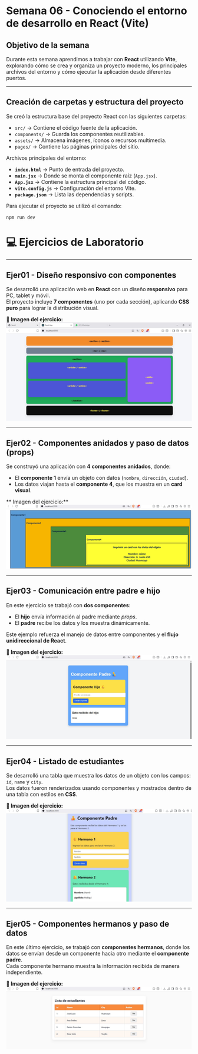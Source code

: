 # Semana 06 - Conociendo el entorno de desarrollo en React (Vite)

##  Objetivo de la semana
Durante esta semana aprendimos a trabajar con **React** utilizando **Vite**, explorando cómo se crea y organiza un proyecto moderno, los principales archivos del entorno y cómo ejecutar la aplicación desde diferentes puertos.

---

##  Creación de carpetas y estructura del proyecto

Se creó la estructura base del proyecto React con las siguientes carpetas:

- `src/` → Contiene el código fuente de la aplicación.  
- `components/` → Guarda los componentes reutilizables.  
- `assets/` → Almacena imágenes, íconos o recursos multimedia.  
- `pages/` → Contiene las páginas principales del sitio.

Archivos principales del entorno:
- **`index.html`** → Punto de entrada del proyecto.  
- **`main.jsx`** → Donde se monta el componente raíz (`App.jsx`).  
- **`App.jsx`** → Contiene la estructura principal del código.  
- **`vite.config.js`** → Configuración del entorno Vite.  
- **`package.json`** → Lista las dependencias y scripts.

Para ejecutar el proyecto se utilizó el comando:

```bash
npm run dev
```
# 💻 Ejercicios de Laboratorio

---

##  Ejer01 - Diseño responsivo con componentes

Se desarrolló una aplicación web en **React** con un diseño **responsivo** para PC, tablet y móvil.  
El proyecto incluye **7 componentes** (uno por cada sección), aplicando **CSS puro** para lograr la distribución visual.

**📸 Imagen del ejercicio:**  
![Ejer01](./ejer01.jpeg)

---

##  Ejer02 - Componentes anidados y paso de datos (props)

Se construyó una aplicación con **4 componentes anidados**, donde:

- El **componente 1** envía un objeto con datos (`nombre`, `dirección`, `ciudad`).
- Los datos viajan hasta el **componente 4**, que los muestra en un **card visual**.

** Imagen del ejercicio:**  
![Ejer02](./ejer02.jpeg)

---

## Ejer03 - Comunicación entre padre e hijo

En este ejercicio se trabajó con **dos componentes**:

- El **hijo** envía información al padre mediante *props*.  
- El **padre** recibe los datos y los muestra dinámicamente.  

Este ejemplo refuerza el manejo de datos entre componentes y el **flujo unidireccional de React**.

**📸 Imagen del ejercicio:**  
![Ejer03](./ejer03.jpeg)

---

## Ejer04 - Listado de estudiantes

Se desarrolló una tabla que muestra los datos de un objeto con los campos:  
`id`, `name` y `city`.  
Los datos fueron renderizados usando componentes y mostrados dentro de una tabla con estilos en **CSS**.

**📸 Imagen del ejercicio:**  
![Ejer04](./ejer04.jpeg)

---

## Ejer05 - Componentes hermanos y paso de datos

En este último ejercicio, se trabajó con **componentes hermanos**, donde los datos se envían desde un componente hacia otro mediante el **componente padre**.  
Cada componente hermano muestra la información recibida de manera independiente.

**📸 Imagen del ejercicio:**  
![Ejer05](./ejer05.jpeg)

